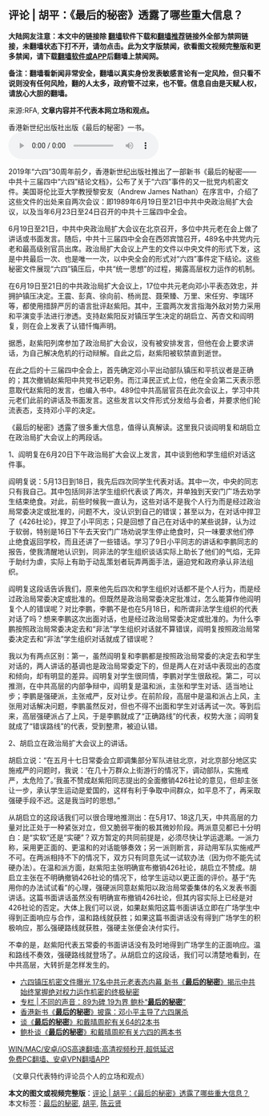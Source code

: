 <h2>评论 | 胡平：《最后的秘密》透露了哪些重大信息？</h2> <p class="notice"><b>大陆网友注意：本文中的链接除 <a href="https://github.com/bannedbook/fanqiang" >翻墙</a>软件下载和<a href="https://github.com/killgcd/justmysocks/blob/master/README.md">翻墙推荐</a>链接外全部为禁网链接，未翻墙状态下打不开，请勿点击。此为文字版禁闻，欲看图文视频完整版和更多禁闻，请下载<a href="https://github.com/bannedbook/fanqiang">翻墙软件或APP</a>后翻墙上禁闻网。</p><p>备注：翻墙看新闻非常安全，翻墙以真实身份发表敏感言论有一定风险，但只看不说则没有任何风险，翻的人太多，政府管不过来，也不管。信息自由是天赋人权，请放心大胆的翻墙。</b></p>  <div class="entry"> <p>来源:RFA, <strong>文章内容并不代表本网立场和观点。</strong></p> <p>&#39321;&#28207;&#26032;&#19990;&#32426;&#20986;&#29256;&#31038;&#20986;&#29256;&#12298;&#26368;&#21518;&#30340;&#31192;&#23494;&#12299;&#19968;&#20070;&#12290;             <audio controls="controls" preload="metadata" src="https://www.rfa.org/mandarin/pinglun/huping/hp-06082021181251.html/@@stream" type="audio/mpeg"></audio></p> <p>2019&#24180;&#8220;&#20845;&#22235;&#8221;30&#21608;&#24180;&#21069;&#22805;&#65292;&#39321;&#28207;&#26032;&#19990;&#32426;&#20986;&#29256;&#31038;&#25512;&#20986;&#20102;&#19968;&#37096;&#26032;&#20070;&#12298;&#26368;&#21518;&#30340;&#31192;&#23494;&#8212;&#8212;&#20013;&#20849;&#21313;&#19977;&#23626;&#22235;&#20013;&#8220;&#20845;&#22235;&#8221;&#32467;&#35770;&#25991;&#26723;&#12299;&#65292;&#20844;&#24067;&#20102;&#20851;&#20110;&#8220;&#20845;&#22235;&#8221;&#20107;&#20214;&#30340;&#21448;&#19968;&#25209;&#20826;&#20869;&#26426;&#23494;&#25991;&#20214;&#12290;&#32654;&#22269;&#21733;&#20262;&#27604;&#20122;&#22823;&#23398;&#25945;&#25480;&#40654;&#23433;&#21451;&#65288;Andrew James Nathan&#65289;&#22312;&#24207;&#35328;&#20013;&#65292;&#20171;&#32461;&#20102;&#36825;&#20123;&#25991;&#20214;&#30340;&#20986;&#22788;&#26469;&#33258;&#20004;&#27425;&#20250;&#35758;&#65306;&#21363;1989&#24180;6&#26376;19&#26085;&#33267;21&#26085;&#20013;&#20849;&#20013;&#22830;&#25919;&#27835;&#23616;&#25193;&#22823;&#20250;&#35758;&#65292;&#20197;&#21450;&#24403;&#24180;6&#26376;23&#26085;&#33267;24&#26085;&#21484;&#24320;&#30340;&#20013;&#20849;&#21313;&#19977;&#23626;&#22235;&#20013;&#20840;&#20250;&#12290;</p> <p>6&#26376;19&#26085;&#33267;21&#26085;&#65292;&#20013;&#20849;&#20013;&#22830;&#25919;&#27835;&#23616;&#25193;&#22823;&#20250;&#35758;&#22312;&#21271;&#20140;&#21484;&#24320;&#65292;&#22810;&#20301;&#20013;&#20849;&#20803;&#32769;&#22312;&#20250;&#19978;&#20570;&#20102;&#35762;&#35805;&#25110;&#20070;&#38754;&#21457;&#35328;&#12290;&#38543;&#21518;&#65292;&#20013;&#20849;&#21313;&#19977;&#23626;&#22235;&#20013;&#20840;&#20250;&#22312;&#35199;&#37066;&#23486;&#39302;&#21484;&#24320;&#65292;489&#21517;&#20013;&#20849;&#20826;&#20869;&#20803;&#32769;&#21644;&#26368;&#39640;&#32423;&#21035;&#23448;&#21592;&#20986;&#24109;&#12290;&#25919;&#27835;&#23616;&#25193;&#22823;&#20250;&#35758;&#19978;&#20135;&#29983;&#30340;&#25991;&#20214;&#20197;&#20013;&#22830;&#25991;&#20214;&#30340;&#24418;&#24335;&#19979;&#21457;&#65292;&#36825;&#26159;&#20013;&#20849;&#26368;&#21518;&#19968;&#27425;&#12289;&#20063;&#26159;&#21807;&#19968;&#19968;&#27425;&#65292;&#20197;&#20013;&#22830;&#20840;&#20250;&#30340;&#24418;&#24335;&#23545;&#8220;&#20845;&#22235;&#8221;&#20107;&#20214;&#23450;&#19979;&#32467;&#35770;&#12290;&#36825;&#20123;&#31192;&#23494;&#25991;&#20214;&#23637;&#29616;&#8220;&#20845;&#22235;&#8221;&#38215;&#21387;&#21518;&#65292;&#20013;&#20849;&#8220;&#32479;&#19968;&#24605;&#24819;&#8221;&#30340;&#36807;&#31243;&#65292;&#25581;&#38706;&#39640;&#23618;&#26435;&#21147;&#36816;&#20316;&#30340;&#26426;&#21046;&#12290;</p>  <p>&#22312;6&#26376;19&#26085;&#33267;21&#26085;&#30340;&#20013;&#20849;&#25919;&#27835;&#23616;&#25193;&#22823;&#20250;&#35758;&#19978;&#65292;17&#20301;&#20013;&#20849;&#20803;&#32769;&#21521;&#37011;&#23567;&#24179;&#34920;&#24577;&#25928;&#24544;&#65292;&#24182;&#25317;&#25252;&#38215;&#21387;&#20915;&#23450;&#12290;&#29579;&#38663;&#12289;&#24429;&#30495;&#12289;&#24464;&#21521;&#21069;&#12289;&#26472;&#23578;&#26118;&#12289;&#32834;&#33635;&#33275;&#12289;&#19975;&#37324;&#12289;&#23435;&#20219;&#31351;&#12289;&#26446;&#29790;&#29615;&#31561;&#65292;&#37117;&#20351;&#29992;&#25514;&#36766;&#20005;&#21385;&#30340;&#35821;&#35328;&#25209;&#35780;&#36213;&#32043;&#38451;&#12290;&#20854;&#20013;&#65292;&#29579;&#38663;&#20004;&#27425;&#21457;&#35328;&#25351;&#28023;&#22806;&#25932;&#23545;&#21183;&#21147;&#37319;&#29992;&#21644;&#24179;&#28436;&#21464;&#25163;&#27861;&#36827;&#34892;&#28183;&#36879;&#12290;&#25903;&#25345;&#36213;&#32043;&#38451;&#21453;&#23545;&#38215;&#21387;&#23398;&#29983;&#20915;&#23450;&#30340;&#32993;&#21551;&#31435;&#12289;&#33454;&#26447;&#25991;&#21644;&#38414;&#26126;&#22797;&#65292;&#21017;&#22312;&#20250;&#19978;&#21457;&#34920;&#20102;&#35748;&#38169;&#24527;&#24724;&#22768;&#26126;&#12290;</p> <p>&#25454;&#24713;&#65292;&#36213;&#32043;&#38451;&#21015;&#24109;&#21442;&#21152;&#20102;&#25919;&#27835;&#23616;&#25193;&#22823;&#20250;&#35758;&#65292;&#27809;&#26377;&#34987;&#23433;&#25490;&#21457;&#35328;&#65292;&#20294;&#20182;&#22312;&#20250;&#19978;&#35201;&#27714;&#35762;&#35805;&#65292;&#20026;&#33258;&#24049;&#35299;&#20915;&#21361;&#26426;&#30340;&#34892;&#21160;&#36777;&#35299;&#12290;&#33258;&#27492;&#20043;&#21518;&#65292;&#36213;&#32043;&#38451;&#34987;&#36719;&#31105;&#30452;&#21040;&#36893;&#19990;&#12290;</p> <p>&#22312;&#27492;&#20043;&#21518;&#30340;&#21313;&#19977;&#23626;&#22235;&#20013;&#20840;&#20250;&#19978;&#65292;&#39318;&#20808;&#30830;&#23450;&#37011;&#23567;&#24179;&#20986;&#21160;&#37096;&#38431;&#38215;&#21387;&#21644;&#24179;&#25239;&#35758;&#32773;&#26159;&#27491;&#30830;&#30340;&#65307;&#20854;&#27425;&#25764;&#38144;&#36213;&#32043;&#38451;&#20013;&#20849;&#20826;&#20070;&#35760;&#32844;&#21153;&#12290;&#32780;&#27743;&#27901;&#27665;&#27491;&#24335;&#19978;&#20301;&#65292;&#20182;&#22312;&#20840;&#20250;&#31532;&#20108;&#22825;&#34920;&#31034;&#24895;&#24847;&#21462;&#20195;&#36213;&#32043;&#38451;&#30340;&#21457;&#35328;&#65292;&#20063;&#32534;&#20837;&#20070;&#20013;&#12290;489&#20301;&#20013;&#20849;&#39640;&#23618;&#23448;&#21592;&#22312;&#27492;&#27425;&#20250;&#35758;&#19978;&#65292;&#23398;&#20064;&#20013;&#20849;&#20803;&#32769;&#20204;&#27492;&#21069;&#30340;&#35762;&#35805;&#21450;&#20070;&#38754;&#21457;&#35328;&#12290;&#36825;&#20123;&#21457;&#35328;&#20197;&#25991;&#20214;&#24418;&#24335;&#20998;&#21457;&#32473;&#19982;&#20250;&#32773;&#65292;&#24182;&#35201;&#27714;&#20182;&#20204;&#36718;&#27969;&#34920;&#24577;&#65292;&#25903;&#25345;&#37011;&#23567;&#24179;&#30340;&#20915;&#23450;&#12290;</p> <p>&#12298;&#26368;&#21518;&#30340;&#31192;&#23494;&#12299;&#36879;&#38706;&#20102;&#24456;&#22810;&#37325;&#22823;&#20449;&#24687;&#65292;&#20540;&#24471;&#35748;&#30495;&#35299;&#35835;&#12290;&#36825;&#37324;&#25105;&#21482;&#35848;&#38414;&#26126;&#22797;&#21644;&#32993;&#21551;&#31435;&#22312;&#25919;&#27835;&#23616;&#25193;&#22823;&#20250;&#35758;&#19978;&#30340;&#20004;&#27573;&#35805;&#12290;</p>  <p>1&#12289;&#38414;&#26126;&#22797;&#22312;6&#26376;20&#26085;&#19979;&#21320;&#25919;&#27835;&#23616;&#25193;&#22823;&#20250;&#35758;&#19978;&#21457;&#35328;&#65292;&#20854;&#20013;&#35848;&#21040;&#20182;&#21644;&#23398;&#29983;&#32452;&#32455;&#23545;&#35805;&#36825;&#20214;&#20107;&#12290;</p> <p>&#38414;&#26126;&#22797;&#35828;&#65306;5&#26376;13&#26085;&#21040;18&#26085;&#65292;&#25105;&#20808;&#21518;&#22235;&#27425;&#21516;&#23398;&#29983;&#20195;&#34920;&#23545;&#35805;&#12290;&#20854;&#20013;&#19968;&#27425;&#65292;&#20013;&#22830;&#30340;&#21516;&#24535;&#21482;&#26377;&#25105;&#33258;&#24049;&#12290;&#20854;&#20013;&#21253;&#25324;&#21516;&#38750;&#27861;&#23398;&#29983;&#32452;&#32455;&#20195;&#34920;&#35848;&#20102;&#20004;&#27425;&#65292;&#24182;&#21333;&#29420;&#21040;&#22825;&#23433;&#38376;&#24191;&#22330;&#21435;&#21149;&#23398;&#29983;&#32467;&#26463;&#32477;&#39135;&#12290;&#23545;&#27492;&#65292;&#21069;&#20123;&#26102;&#20505;&#25105;&#19968;&#30452;&#35748;&#20026;&#65292;&#36825;&#20123;&#23545;&#35805;&#19981;&#26159;&#25105;&#20010;&#20154;&#34892;&#20026;&#32780;&#26159;&#32463;&#36807;&#25919;&#27835;&#23616;&#24120;&#22996;&#20915;&#23450;&#25110;&#25209;&#20934;&#30340;&#65292;&#38382;&#39064;&#19981;&#22823;&#65292;&#27809;&#35748;&#35782;&#21040;&#33258;&#24049;&#30340;&#38169;&#35823;&#65307;&#29978;&#33267;&#20197;&#20026;&#65292;&#22312;&#23545;&#35805;&#20013;&#25421;&#21355;&#20102;&#12298;426&#31038;&#35770;&#12299;&#65292;&#25421;&#21355;&#20102;&#23567;&#24179;&#21516;&#24535;&#65307;&#21482;&#26159;&#22238;&#24819;&#20102;&#33258;&#24049;&#22312;&#23545;&#35805;&#20013;&#30340;&#26576;&#20123;&#35828;&#36766;&#65292;&#35748;&#20026;&#36807;&#20110;&#36719;&#24369;&#65292;&#29305;&#21035;&#26159;16&#26085;&#19979;&#21320;&#21435;&#22825;&#23433;&#38376;&#24191;&#22330;&#21149;&#35828;&#23398;&#29983;&#20572;&#27490;&#32477;&#39135;&#26102;&#65292;&#21482;&#19968;&#21619;&#35201;&#27714;&#20182;&#20204;&#20572;&#27490;&#32477;&#39135;&#36820;&#22238;&#23398;&#26657;&#65292;&#32780;&#19988;&#36824;&#35762;&#20102;&#19968;&#20123;&#38169;&#35805;&#12290;&#23398;&#20064;&#20102;9&#26085;&#23567;&#24179;&#21516;&#24535;&#30340;&#35762;&#35805;&#21644;&#26446;&#40527;&#21516;&#24535;&#30340;&#25253;&#21578;&#65292;&#20351;&#25105;&#28165;&#37266;&#22320;&#35748;&#35782;&#21040;&#65292;&#21516;&#38750;&#27861;&#30340;&#23398;&#29983;&#32452;&#32455;&#35848;&#35805;&#23454;&#38469;&#19978;&#21161;&#38271;&#20102;&#20182;&#20204;&#30340;&#27668;&#28976;&#65292;&#26080;&#24322;&#20110;&#21161;&#32419;&#20026;&#34384;&#65292;&#23454;&#38469;&#19978;&#26377;&#21161;&#20110;&#21160;&#20081;&#31574;&#21010;&#32773;&#29609;&#24324;&#20004;&#38754;&#25163;&#27861;&#65292;&#36924;&#36843;&#20826;&#21644;&#25919;&#24220;&#25215;&#35748;&#38750;&#27861;&#32452;&#32455;&#12290;</p> <p>&#38414;&#26126;&#22797;&#36825;&#27573;&#35805;&#21578;&#35785;&#25105;&#20204;&#65292;&#21407;&#26469;&#20182;&#20808;&#21518;&#22235;&#27425;&#21644;&#23398;&#29983;&#32452;&#32455;&#23545;&#35805;&#37117;&#19981;&#26159;&#20010;&#20154;&#34892;&#20026;&#65292;&#32780;&#26159;&#32463;&#36807;&#25919;&#27835;&#23616;&#24120;&#22996;&#20915;&#23450;&#25110;&#25209;&#20934;&#30340;&#12290;&#20294;&#26082;&#28982;&#26159;&#25919;&#27835;&#23616;&#24120;&#22996;&#20915;&#23450;&#25209;&#20934;&#36807;&#65292;&#24590;&#20040;&#33021;&#31639;&#20316;&#20182;&#38414;&#26126;&#22797;&#20010;&#20154;&#30340;&#38169;&#35823;&#21602;&#65311;&#23545;&#27604;&#26446;&#40527;&#65292;&#26446;&#40527;&#19981;&#26159;&#20063;&#22312;5&#26376;18&#26085;&#65292;&#21644;&#25152;&#35859;&#38750;&#27861;&#23398;&#29983;&#32452;&#32455;&#30340;&#20195;&#34920;&#23545;&#35805;&#20102;&#21527;&#65311;&#24819;&#26469;&#26446;&#40527;&#36825;&#27425;&#20986;&#38754;&#23545;&#35805;&#65292;&#20063;&#26159;&#32463;&#36807;&#25919;&#27835;&#23616;&#24120;&#22996;&#20915;&#23450;&#25110;&#25209;&#20934;&#30340;&#12290;&#20026;&#20160;&#20040;&#26446;&#40527;&#25353;&#29031;&#25919;&#27835;&#23616;&#24120;&#22996;&#20915;&#23450;&#21435;&#21644;&#8220;&#38750;&#27861;&#8221;&#23398;&#29983;&#32452;&#32455;&#23545;&#35805;&#23601;&#19981;&#31639;&#38169;&#35823;&#65292;&#38414;&#26126;&#22797;&#25353;&#29031;&#25919;&#27835;&#23616;&#24120;&#22996;&#20915;&#23450;&#21435;&#21644;&#8220;&#38750;&#27861;&#8221;&#23398;&#29983;&#32452;&#32455;&#23545;&#35805;&#23601;&#25104;&#20102;&#38169;&#35823;&#21602;&#65311;</p> <p>&#25105;&#20197;&#20026;&#26377;&#20004;&#28857;&#21306;&#21035;&#65306;&#31532;&#19968;&#65292;&#34429;&#28982;&#38414;&#26126;&#22797;&#21644;&#26446;&#40527;&#37117;&#26159;&#25353;&#29031;&#25919;&#27835;&#23616;&#24120;&#22996;&#30340;&#20915;&#23450;&#21435;&#21644;&#23398;&#29983;&#23545;&#35805;&#30340;&#65292;&#20004;&#20154;&#35762;&#35805;&#30340;&#22522;&#35843;&#20063;&#26159;&#25919;&#27835;&#23616;&#24120;&#22996;&#23450;&#19979;&#30340;&#65292;&#20294;&#26159;&#20004;&#20154;&#22312;&#23545;&#35805;&#20013;&#34920;&#29616;&#20986;&#30340;&#24577;&#24230;&#21644;&#20542;&#21521;&#65292;&#21364;&#26377;&#26126;&#26174;&#30340;&#24046;&#24322;&#12290;&#38414;&#26126;&#22797;&#23545;&#23398;&#29983;&#24456;&#21516;&#24773;&#65292;&#26446;&#40527;&#23545;&#23398;&#29983;&#24456;&#25932;&#35270;&#12290;&#31532;&#20108;&#65292;&#21487;&#20197;&#25512;&#27979;&#65292;&#22312;&#20013;&#20849;&#39640;&#23618;&#30340;&#20869;&#37096;&#20105;&#36777;&#20013;&#65292;&#38414;&#26126;&#22797;&#26159;&#28201;&#21644;&#27966;&#65292;&#20027;&#24352;&#21644;&#23398;&#29983;&#23545;&#35805;&#12289;&#36866;&#24403;&#22320;&#35753;&#27493;&#65307;&#26446;&#40527;&#26159;&#24378;&#30828;&#27966;&#65292;&#20027;&#24352;&#25106;&#20005;&#65292;&#21453;&#23545;&#35753;&#27493;&#12290;&#22312;&#21069;&#38454;&#27573;&#65292;&#39640;&#23618;&#20013;&#26159;&#28201;&#21644;&#27966;&#21344;&#19978;&#39118;&#65292;&#20027;&#24352;&#29992;&#23545;&#35805;&#35299;&#20915;&#38382;&#39064;&#65292;&#26446;&#40527;&#34429;&#28982;&#21453;&#23545;&#65292;&#20294;&#20063;&#19981;&#24471;&#19981;&#20986;&#38754;&#21644;&#23398;&#29983;&#23545;&#35805;&#20877;&#35797;&#19968;&#27425;&#12290;&#31561;&#21040;&#21518;&#26469;&#65292;&#39640;&#23618;&#24378;&#30828;&#27966;&#21344;&#20102;&#19978;&#39118;&#65292;&#20110;&#26159;&#26446;&#40527;&#23601;&#25104;&#20102;&#8220;&#27491;&#30830;&#36335;&#32447;&#8221;&#30340;&#20195;&#34920;&#65292;&#26435;&#21183;&#22823;&#28072;&#65307;&#38414;&#26126;&#22797;&#23601;&#25104;&#20102;&#8220;&#38169;&#35823;&#36335;&#32447;&#8221;&#30340;&#20195;&#34920;&#65292;&#21463;&#21040;&#25972;&#32899;&#65292;&#34987;&#36843;&#35748;&#38169;&#12290;</p>  <p>2&#12289;&#32993;&#21551;&#31435;&#22312;&#25919;&#27835;&#23616;&#25193;&#22823;&#20250;&#35758;&#19978;&#30340;&#35762;&#35805;&#12290;</p> <p>&#32993;&#21551;&#31435;&#35828;&#65306;&#8220;&#22312;&#20116;&#26376;&#21313;&#19971;&#26085;&#24120;&#22996;&#20250;&#31435;&#21363;&#35843;&#38598;&#37096;&#20998;&#20891;&#38431;&#36827;&#39547;&#21271;&#20140;&#65292;&#23545;&#21271;&#20140;&#37096;&#20998;&#22320;&#21306;&#23454;&#26045;&#25106;&#20005;&#30340;&#38382;&#39064;&#26102;&#65292;&#25105;&#35828;&#65306;&#8216;&#22312;&#20960;&#21313;&#19975;&#32676;&#20247;&#19978;&#34903;&#28216;&#34892;&#30340;&#24773;&#20917;&#19979;&#65292;&#35843;&#21160;&#37096;&#38431;&#65292;&#23454;&#26045;&#25106;&#20005;&#65292;&#22826;&#21361;&#38505;&#20102;&#12290;&#8217;&#25105;&#34429;&#19981;&#36190;&#25104;&#36213;&#32043;&#38451;&#21516;&#24535;&#25552;&#20986;&#30340;&#20840;&#38754;&#25764;&#38144;426&#31038;&#35770;&#30340;&#24847;&#35265;&#65292;&#20294;&#21364;&#20027;&#24352;&#35753;&#19968;&#27493;&#65292;&#25215;&#35748;&#23398;&#29983;&#36816;&#21160;&#26159;&#29233;&#22269;&#30340;&#65292;&#36825;&#26679;&#26377;&#21033;&#20110;&#20105;&#21462;&#20013;&#38388;&#32676;&#20247;&#65292;&#22914;&#24179;&#24687;&#19981;&#20102;&#65292;&#20877;&#37319;&#21462;&#24378;&#30828;&#25163;&#27573;&#19981;&#36831;&#12290;&#36825;&#26159;&#25105;&#24403;&#26102;&#30340;&#24605;&#24819;&#12290;&#8221;</p> <p>&#20174;&#32993;&#21551;&#31435;&#30340;&#36825;&#27573;&#35805;&#25105;&#20204;&#21487;&#20197;&#24456;&#21512;&#29702;&#22320;&#25512;&#27979;&#20986;&#65306;&#22312;5&#26376;17&#12289;18&#36825;&#20960;&#22825;&#65292;&#20013;&#20849;&#39640;&#23618;&#30340;&#21147;&#37327;&#23545;&#27604;&#27491;&#22788;&#20110;&#19968;&#31181;&#32039;&#24352;&#23545;&#31435;&#65292;&#20294;&#21448;&#33030;&#24369;&#24179;&#34913;&#30340;&#26497;&#20854;&#24494;&#22937;&#38454;&#27573;&#12290;&#20004;&#27966;&#24847;&#35265;&#37117;&#24050;&#21313;&#20998;&#26126;&#30333;&#65306;&#26159;&#8220;&#23454;&#36719;&#8221;&#36824;&#26159;&#8220;&#23454;&#30828;&#8221;&#65311;&#21452;&#26041;&#26242;&#23450;&#30340;&#20849;&#21516;&#21069;&#25552;&#26159;&#65292;&#24517;&#39035;&#23613;&#24555;&#35753;&#23398;&#36816;&#36864;&#28526;&#12290;&#19968;&#27966;&#21147;&#31216;&#65292;&#37319;&#29992;&#26356;&#27491;&#38754;&#30340;&#12289;&#26356;&#28201;&#21644;&#30340;&#23545;&#35805;&#33021;&#22815;&#22863;&#25928;&#65307;&#21478;&#19968;&#27966;&#21017;&#26029;&#35328;&#65292;&#38750;&#21160;&#29992;&#20891;&#38431;&#23454;&#26045;&#25106;&#20005;&#19981;&#21487;&#12290;&#22312;&#20004;&#27966;&#30456;&#25345;&#19981;&#19979;&#30340;&#24773;&#20917;&#19979;&#65292;&#21452;&#26041;&#21482;&#26377;&#21516;&#24847;&#20808;&#35797;&#19968;&#35797;&#36719;&#21150;&#27861;&#65288;&#22240;&#20026;&#20320;&#19981;&#33021;&#20808;&#35797;&#30828;&#21150;&#27861;&#65289;&#12290;&#22312;&#28201;&#21644;&#27966;&#26041;&#38754;&#65292;&#36213;&#32043;&#38451;&#20027;&#24352;&#26126;&#30830;&#23459;&#24067;&#25764;&#38144;426&#31038;&#35770;&#65292;&#32993;&#21551;&#31435;&#19981;&#36190;&#25104;&#12290;&#32993;&#21551;&#31435;&#20027;&#24352;&#22312;&#19981;&#26126;&#30830;&#25764;&#38144;426&#31038;&#35770;&#30340;&#24773;&#20917;&#19979;&#65292;&#32473;&#23398;&#29983;&#36816;&#21160;&#20197;&#26356;&#27491;&#38754;&#30340;&#35780;&#20215;&#12290;&#22522;&#20110;&#8220;&#20808;&#29992;&#20320;&#30340;&#21150;&#27861;&#35797;&#35797;&#30475;&#8221;&#30340;&#24515;&#29702;&#65292;&#24378;&#30828;&#27966;&#21516;&#24847;&#36213;&#32043;&#38451;&#20197;&#25919;&#27835;&#23616;&#24120;&#22996;&#38598;&#20307;&#30340;&#21517;&#20041;&#21457;&#34920;&#20070;&#38754;&#35762;&#35805;&#12290;&#36825;&#31687;&#20070;&#38754;&#35762;&#35805;&#34429;&#28982;&#27809;&#26377;&#26126;&#30830;&#23459;&#24067;&#25764;&#38144;426&#31038;&#35770;&#65292;&#20294;&#20854;&#20869;&#23481;&#23454;&#38469;&#19978;&#24050;&#32463;&#26159;&#23545;426&#31038;&#35770;&#30340;&#21542;&#23450;&#12290;&#22823;&#20307;&#19978;&#25105;&#20204;&#21487;&#20197;&#35828;&#65292;&#22914;&#26524;&#36213;&#32043;&#38451;&#36825;&#31687;&#20070;&#38754;&#35762;&#35805;&#31435;&#21363;&#22312;&#24191;&#22330;&#23398;&#29983;&#20013;&#24471;&#21040;&#27491;&#38754;&#21709;&#24212;&#19982;&#21512;&#20316;&#65292;&#28201;&#21644;&#36335;&#32447;&#23601;&#33719;&#32988;&#65307;&#22914;&#26524;&#36825;&#31687;&#20070;&#38754;&#35762;&#35805;&#27809;&#26377;&#24471;&#21040;&#24191;&#22330;&#23398;&#29983;&#30340;&#31215;&#26497;&#21709;&#24212;&#65292;&#37027;&#20040;&#24378;&#30828;&#36335;&#32447;&#23601;&#33719;&#32988;&#65292;&#24378;&#30828;&#20027;&#24352;&#20415;&#20250;&#20915;&#20184;&#23454;&#34892;&#12290;</p> <p>&#19981;&#24184;&#30340;&#26159;&#65292;&#36213;&#32043;&#38451;&#20195;&#34920;&#20116;&#24120;&#22996;&#30340;&#20070;&#38754;&#35762;&#35805;&#27809;&#26377;&#21450;&#26102;&#22320;&#24471;&#21040;&#24191;&#22330;&#23398;&#29983;&#30340;&#27491;&#38754;&#21709;&#24212;&#12290;&#28201;&#21644;&#36335;&#32447;&#19981;&#22863;&#25928;&#65292;&#24378;&#30828;&#36335;&#32447;&#23601;&#30331;&#22330;&#20102;&#12290;&#20174;&#32993;&#21551;&#31435;&#30340;&#36825;&#27573;&#35805;&#65292;&#25105;&#20204;&#21487;&#20197;&#28165;&#26970;&#22320;&#30475;&#21040;&#65292;&#22312;&#20013;&#20849;&#39640;&#23618;&#65292;&#22823;&#36716;&#25240;&#26159;&#24590;&#26679;&#21457;&#29983;&#30340;&#12290;</p>  <ul class='op-related-articles' title='相关阅读'> <li><a href='https://www.bannedbook.org/bnews/comments/20210604/1560006.html' target='_blank'>六四镇压机密文件曝光 17名中共元老表态内幕 新书《<b>最后的秘密</b>》揭示中共始终掌握绝对权力运作机密的终极秘密</a></li> <li><a href='https://www.bannedbook.org/bnews/ssgc/20190608/1140246.html' target='_blank'>专栏 | 不同的声音：89为碑  19为界  鲍朴“<b>最后的秘密</b>”</a></li> <li><a href='https://www.bannedbook.org/bnews/comments/20190604/1138080.html' target='_blank'>香港新书《<b>最后的秘密</b>》披露：邓小平主导了六四屠杀</a></li> <li><a href='https://www.bannedbook.org/bnews/baitai/20190603/1137739.html' target='_blank'>谈《<b>最后的秘密</b>》和戴晴周舵有关64的2本书</a></li> <li><a href='https://www.bannedbook.org/bnews/lishi/20190603/1137581.html' target='_blank'>鲍朴谈《<b>最后的秘密</b>》和戴晴周舵有关六四的两本书</a></li> </ul> <p class="texttj"> <a href="https://github.com/bannedbook/fanqiang/wiki/V2ray%E6%9C%BA%E5%9C%BA" target="_blank">WIN/MAC/安卓/iOS高速翻墙:高清视频秒开,超低延迟</a><br/> <a href="https://github.com/bannedbook/fanqiang/wiki/%E7%A6%81%E9%97%BB%E7%BD%91%E5%AE%89%E5%8D%93%E7%BF%BB%E5%A2%99%E6%96%B0%E9%97%BBAPP" target="_blank">免费PC翻墙、安卓VPN翻墙APP</a></p><p>&#65288;&#25991;&#31456;&#21482;&#20195;&#34920;&#29305;&#32422;&#35780;&#35770;&#21592;&#20010;&#20154;&#30340;&#31435;&#22330;&#21644;&#35266;&#28857;&#65289;</p><a name='sharetosocial'></a>       <div><b>本文的图文或视频完整版</b>：<a href='https://www.bannedbook.org/bnews/comments/20210614/1566733.html'>评论 | 胡平：《最后的秘密》透露了哪些重大信息？</a></div>  </div><!--END ENTRY--> <div class="postfooter"> <div>本文标签：<a href="https://www.bannedbook.org/bnews/tag/%E6%9C%80%E5%90%8E%E7%9A%84%E7%A7%98%E5%AF%86/" rel="tag">最后的秘密</a>, <a href="https://www.bannedbook.org/bnews/tag/%e8%83%a1%e5%b9%b3/" rel="tag">胡平</a>, <a href="https://www.bannedbook.org/bnews/tag/%e9%99%88%e4%ba%91%e8%b4%a4/" rel="tag">陈云贤</a></div>  </div><!--END POSTFOOTER--> 
